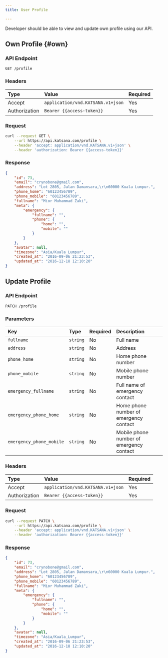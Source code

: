 ```yaml
---
title: User Profile

---
```


Developer should be able to view and update own profile using our API.

## Own Profile {#own}

### API Endpoint

    GET /profile

### Headers

| Type          | Value                             | Required
|:--------------|:----------------------------------|:---------
| Accept        | `application/vnd.KATSANA.v1+json` | Yes
| Authorization | `Bearer {{access-token}}`         | Yes

### Request

```bash
curl --request GET \
    --url https://api.katsana.com/profile \
    --header 'accept: application/vnd.KATSANA.v1+json' \
    --header 'authorization: Bearer {{access-token}}'
```

### Response

```json
{
    "id": 73,
    "email": "crynobone@gmail.com",
    "address": "Lot 2805, Jalan Damansara,\r\n60000 Kuala Lumpur.",
    "phone_home": "60123456789",
    "phone_mobile": "60123456789",
    "fullname": "Mior Muhammad Zaki",
    "meta": {
        "emergency": {
            "fullname": "",
            "phone": {
                "home": "",
                "mobile": ""
            }
        }
    },
    "avatar": null,
    "timezone": "Asia/Kuala_Lumpur",
    "created_at": "2016-09-06 21:23:53",
    "updated_at": "2016-12-18 12:10:20"
}
```

## Update Profile

### API Endpoint

    PATCH /profile

### Parameters

| Key                      | Type     | Required | Description
|:-------------------------|:---------|:---------|:---------------
| `fullname`               | `string` | No       | Full name
| `address`                | `string` | No       | Address
| `phone_home`             | `string` | No       | Home phone number
| `phone_mobile`           | `string` | No       | Mobile phone number
| `emergency_fullname`     | `string` | No       | Full name of emergency contact
| `emergency_phone_home`   | `string` | No       | Home phone number of emergency contact
| `emergency_phone_mobile` | `string` | No       | Mobile phone number of emergency contact

### Headers

| Type          | Value                             | Required
|:--------------|:----------------------------------|:---------
| Accept        | `application/vnd.KATSANA.v1+json` | Yes
| Authorization | `Bearer {{access-token}}`         | Yes

### Request

```bash
curl --request PATCH \
    --url https://api.katsana.com/profile \
    --header 'accept: application/vnd.KATSANA.v1+json' \
    --header 'authorization: Bearer {{access-token}}'
```

### Response

```json
{
    "id": 73,
    "email": "crynobone@gmail.com",
    "address": "Lot 2805, Jalan Damansara,\r\n60000 Kuala Lumpur.",
    "phone_home": "60123456789",
    "phone_mobile": "60123456789",
    "fullname": "Mior Muhammad Zaki",
    "meta": {
        "emergency": {
            "fullname": "",
            "phone": {
                "home": "",
                "mobile": ""
            }
        }
    },
    "avatar": null,
    "timezone": "Asia/Kuala_Lumpur",
    "created_at": "2016-09-06 21:23:53",
    "updated_at": "2016-12-18 12:10:20"
}
```
